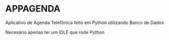 # APPAGENDA
Aplicativo de Agenda Telefônica feito em Python utilizando Banco de Dados

Necesário apenas ter um IDLE que rode Python
